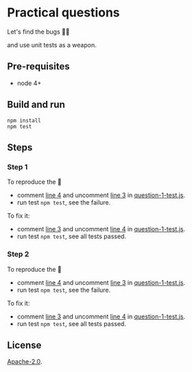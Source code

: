 # Practical questions

Let's find the bugs 🐛🐜

and use unit tests as a weapon.

## Pre-requisites
* node 4+

## Build and run

```
npm install
npm test
```

## Steps

### Step 1
To reproduce the 🐛
* comment [line 4](question-1-test.js#L4) and uncomment [line 3](question-1-test.js#L3) in [question-1-test.js](question-1-test.js).
* run test `npm test`, see the failure.

To fix it:
* comment [line 3](question-1-test.js#L3) and uncomment [line 4](question-1-test.js#L4) in [question-1-test.js](question-1-test.js).
* run test `npm test`, see all tests passed.

### Step 2
To reproduce the 🐜
* comment [line 4](question-2-test.js#L4) and uncomment [line 3](question-2-test.js#L3) in [question-1-test.js](question-2-test.js).
* run test `npm test`, see the failure.

To fix it:
* comment [line 3](question-2-test.js#L3) and uncomment [line 4](question-2-test.js#L4) in [question-1-test.js](question-2-test.js).
* run test `npm test`, see all tests passed.

## License
[Apache-2.0](../LICENSE).
